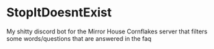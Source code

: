# StopItDoesntExist
My shitty discord bot for the Mirror House Cornflakes server that filters some words/questions that are answered in the faq

